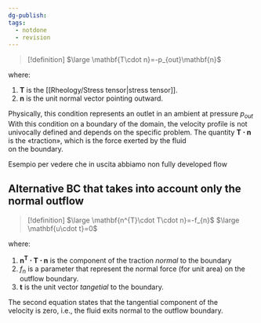 ```yaml
---
dg-publish: 
tags:
  - notdone
  - revision
---
```

>[!definition]
>$\large \mathbf{T\cdot n}=-p_{out}\mathbf{n}$

where:
1. $\mathbf{T}$ is the [[Rheology/Stress tensor|stress tensor]].
2. $\mathbf{n}$ is the unit normal vector pointing outward. 

Physically, this condition represents an outlet in an ambient at pressure $p_{out}$   
With this condition on a boundary of the domain, the velocity profile is not univocally defined and depends on the specific problem.
The quantity $\mathbf{T\cdot n}$ is the «traction», which is the force exerted by the fluid   
on the boundary.

Esempio per vedere che in uscita abbiamo non fully developed flow

## Alternative BC that takes into account only the normal outflow
>[!definition]
>$\large \mathbf{n^{T}\cdot T\cdot n}=-f_{n}$
>$\large \mathbf{u\cdot t}=0$

where:
1. $\mathbf{n^{T}\cdot T\cdot n}$ is the component of the traction *normal* to the boundary
2. $f_{n}$ is a parameter that represent the normal force (for unit area) on the outflow boundary.
3. $\mathbf{t}$ is the unit vector *tangetial* to the boundary.

The second equation states that the tangential component of the   
velocity is zero, i.e., the fluid exits normal to the outflow boundary.